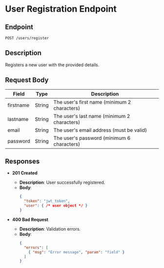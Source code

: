 
# User Registration Endpoint

## Endpoint

`POST /users/register`

## Description

Registers a new user with the provided details.

## Request Body

| Field     | Type   | Description                                   |
|-----------|--------|-----------------------------------------------|
| firstname | String | The user's first name (minimum 2 characters) |
| lastname  | String | The user's last name (minimum 2 characters)  |
| email     | String | The user's email address (must be valid)      |
| password  | String | The user's password (minimum 6 characters)    |

## Responses

- **201 Created**
  - **Description**: User successfully registered.
  - **Body**:
    ```json
    {
      "token": "jwt_token",
      "user": { /* user object */ }
    }
    ```

- **400 Bad Request**
  - **Description**: Validation errors.
  - **Body**:
    ```json
    {
      "errors": [
        { "msg": "Error message", "param": "field" }
      ]
    }
    ```